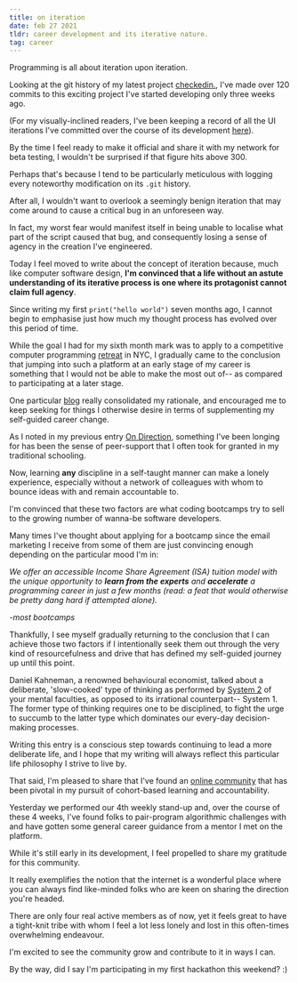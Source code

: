 ```yaml
---
title: on iteration
date: feb 27 2021
tldr: career development and its iterative nature.
tag: career
---
```


Programming is all about iteration upon iteration.

Looking at the git history of my latest project [checkedin.](https://github.com/jinyoungch0i/checkedin.), I've made over 120 commits to this exciting project I've started developing only three weeks ago. 

(For my visually-inclined readers, I've been keeping a record of all the UI iterations I've committed over the course of its development [here](https://github.com/jinyoungch0i/checkedin./tree/main/changelog)).

By the time I feel ready to make it official and share it with my network for beta testing, I wouldn't be surprised if that figure hits above 300. 

Perhaps that's because I tend to be particularly meticulous with logging every noteworthy modification on its `.git` history. 

After all, I wouldn't want to overlook a seemingly benign iteration that may come around to cause a critical bug in an unforeseen way. 

In fact, my worst fear would manifest itself in being unable to localise what part of the script caused that bug, and consequently losing a sense of agency in the creation I've engineered. 

Today I feel moved to write about the concept of iteration because, much like computer software design, **I'm convinced that a life without an astute understanding of its iterative process is one where its protagonist cannot claim full agency**. 

Since writing my first `print("hello world")` seven months ago, I cannot begin to emphasise just how much my thought process has evolved over this period of time. 

While the goal I had for my sixth month mark was to apply to a competitive computer programming [retreat](https://www.recurse.com/) in NYC, I gradually came to the conclusion that jumping into such a platform at an early stage of my career is something that I would not be able to make the most out of-- as compared to participating at a later stage.

One particular [blog](https://colorfulcodesblog.wordpress.com/2016/08/21/recurse-center-application-process/comment-page-1/) really consolidated my rationale, and encouraged me to keep seeking for things I otherwise desire in terms of supplementing my self-guided career change. 

As I noted in my previous entry [On Direction](https://www.jinyoung.xyz/thoughts/on-direction), something I've been longing for has been the sense of peer-support that I often took for granted in my traditional schooling. 

Now, learning **any** discipline in a self-taught manner can make a lonely experience, especially without a network of colleagues with whom to bounce ideas with and remain accountable to. 

I'm convinced that these two factors are what coding bootcamps try to sell to the growing number of wanna-be software developers. 

Many times I've thought about applying for a bootcamp since the email marketing I receive from some of them are just convincing enough depending on the particular mood I'm in: 

*We offer an accessible Income Share Agreement (ISA) tuition model with the unique opportunity to **learn from the experts** and **accelerate** a programming career in just a few months (read: a feat that would otherwise be pretty dang hard if attempted alone).* 

*-most bootcamps* 
<br>

Thankfully, I see myself gradually returning to the conclusion that I can achieve those two factors if I intentionally seek them out through the very kind of resourcefulness and drive that has defined my self-guided journey up until this point. 

Daniel Kahneman, a renowned behavioural economist, talked about a deliberate, 'slow-cooked' type of thinking as performed by [System 2](https://youtu.be/PirFrDVRBo4) of your mental faculties, as opposed to its irrational counterpart-- System 1. The former type of thinking requires one to be disciplined, to fight the urge to succumb to the latter type which dominates our every-day decision-making processes.

Writing this entry is a conscious step towards continuing to lead a more deliberate life, and I hope that my writing will always reflect this particular life philosophy I strive to live by. 

That said, I'm pleased to share that I've found an [online community](https://github.com/javier123454321/groupsforlearning) that has been pivotal in my pursuit of cohort-based learning and accountability. 

Yesterday we performed our 4th weekly stand-up and, over the course of these 4 weeks, I've found folks to pair-program algorithmic challenges with and have gotten some general career guidance from a mentor I met on the platform. 

While it's still early in its development, I feel propelled to share my gratitude for this community. 

It really exemplifies the notion that the internet is a wonderful place where you can always find like-minded folks who are keen on sharing the direction you're headed. 

There are only four real active members as of now, yet it feels great to have a tight-knit tribe with whom I feel a lot less lonely and lost in this often-times overwhelming endeavour. 

I'm excited to see the community grow and contribute to it in ways I can.

By the way, did I say I'm participating in my first hackathon this weekend? :)
